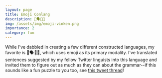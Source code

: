 ```yaml
---
layout: page
title: Emoji Conlang
description: 💭🗣🔣😀
img: /assets/img/emoji-vinken.png
importance: 2
category: fun
---
```


While I've dabbled in creating a few different constructed languages, my favorite is 💭🗣🔣😀, which uses emoji as its primary modality. I've translated sentences suggested by my fellow Twitter linguists into this language and invited them to figure out as much as they can about the grammar--if this sounds like a fun puzzle to you too, see [this tweet thread](https://twitter.com/EmmaSManning/status/1259644483999805442)!